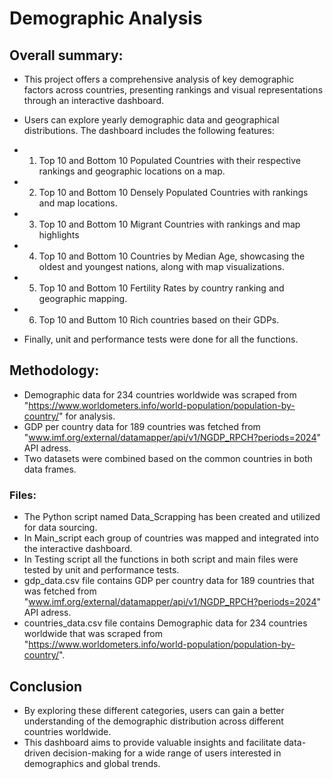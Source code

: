 # Demographic Analysis

## Overall summary:
+ This project offers a comprehensive analysis of key demographic factors across countries, presenting rankings and visual representations through an interactive dashboard. 
+ Users can explore yearly demographic data and geographical distributions. The dashboard includes the following features:

+ 1. Top 10 and Bottom 10 Populated Countries with their respective rankings and geographic locations on a map.
+ 2. Top 10 and Bottom 10 Densely Populated Countries with rankings and map locations.
+ 3. Top 10 and Bottom 10 Migrant Countries with rankings and map highlights
+ 4. Top 10 and Bottom 10 Countries by Median Age, showcasing the oldest and youngest nations, along with map visualizations.
+ 5. Top 10 and Bottom 10 Fertility Rates by country ranking and geographic mapping.
+ 6. Top 10 and Buttom 10 Rich countries based on their GDPs.

+ Finally, unit and performance tests were done for all the functions.

## Methodology: 
+ Demographic data for 234 countries worldwide was scraped from "https://www.worldometers.info/world-population/population-by-country/" for analysis.
+ GDP per country data for 189 countries was fetched from "www.imf.org/external/datamapper/api/v1/NGDP_RPCH?periods=2024" API adress.
+ Two datasets were combined based on the common countries in both data frames.
  
### Files:
+ The Python script named Data_Scrapping has been created and utilized for data sourcing.
+ In Main_script each group of countries was mapped and integrated into the interactive dashboard.
+ In Testing script all the functions in both script and main files were tested by unit and performance tests.
+ gdp_data.csv file contains GDP per country data for 189 countries that was fetched from "www.imf.org/external/datamapper/api/v1/NGDP_RPCH?periods=2024" API adress.
+ countries_data.csv file contains Demographic data for 234 countries worldwide that was scraped from "https://www.worldometers.info/world-population/population-by-country/".

## Conclusion
+ By exploring these different categories, users can gain a better understanding of the demographic distribution across different countries worldwide. 
+ This dashboard aims to provide valuable insights and facilitate data-driven decision-making for a wide range of users interested in demographics and global trends.
